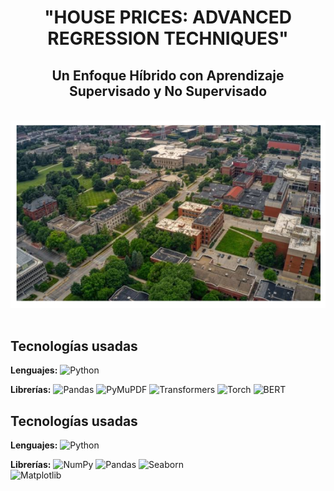 <div align="center">

# "HOUSE PRICES: ADVANCED REGRESSION TECHNIQUES"  
## Un Enfoque Híbrido con Aprendizaje Supervisado y No Supervisado  
</div>

<br>
<div align="center">

  <img src="https://github.com/OscarDomPer/houses/blob/main/imaxes/0.png">
  
</div>

<br>

## Tecnologías usadas

**Lenguajes:**
![Python](https://img.shields.io/badge/-Python-3776AB?style=flat&logo=python&logoColor=white)

**Librerías:**
![Pandas](https://img.shields.io/badge/-Pandas-150458?style=flat&logo=pandas&logoColor=white)
![PyMuPDF](https://img.shields.io/badge/-PyMuPDF-00599C?style=flat&logo=fitz&logoColor=white)
![Transformers](https://img.shields.io/badge/-Transformers-FF6F00?style=flat&logo=huggingface&logoColor=white)
![Torch](https://img.shields.io/badge/-Torch-EE4C2C?style=flat&logo=pytorch&logoColor=white)
![BERT](https://img.shields.io/badge/-BERT-181717?style=flat&logo=bert&logoColor=white)  

## Tecnologías usadas

**Lenguajes:**
![Python](https://img.shields.io/badge/-Python-3776AB?style=flat&logo=python&logoColor=white)

**Librerías:**
![NumPy](https://img.shields.io/badge/-NumPy-013243?style=flat&logo=numpy&logoColor=white) 
![Pandas](https://img.shields.io/badge/-Pandas-150458?style=flat&logo=pandas&logoColor=white)
![Seaborn](https://img.shields.io/badge/-Seaborn-0095A7?style=flat&logo=plotly&logoColor=white)  
![Matplotlib](https://img.shields.io/badge/-Matplotlib-11557C?style=flat&logo=plotly&logoColor=white)  
  


